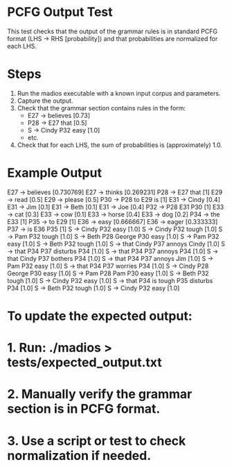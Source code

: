 # PCFG Output Test

This test checks that the output of the grammar rules is in standard PCFG format (LHS -> RHS [probability]) and that probabilities are normalized for each LHS.

# Steps
1. Run the madios executable with a known input corpus and parameters.
2. Capture the output.
3. Check that the grammar section contains rules in the form:
   - E27 -> believes [0.73]
   - P28 -> E27 that [0.5]
   - S -> Cindy P32 easy [1.0]
   - etc.
4. Check that for each LHS, the sum of probabilities is (approximately) 1.0.

# Example Output
E27 -> believes [0.730769]
E27 -> thinks [0.269231]
P28 -> E27 that [1]
E29 -> read [0.5]
E29 -> please [0.5]
P30 -> P28 to E29 is [1]
E31 -> Cindy [0.4]
E31 -> Jim [0.1]
E31 -> Beth [0.1]
E31 -> Joe [0.4]
P32 -> P28 E31 P30 [1]
E33 -> cat [0.3]
E33 -> cow [0.1]
E33 -> horse [0.4]
E33 -> dog [0.2]
P34 -> the E33 [1]
P35 -> to E29 [1]
E36 -> easy [0.666667]
E36 -> eager [0.333333]
P37 -> is E36 P35 [1]
S -> Cindy P32 easy [1.0]
S -> Cindy P32 tough [1.0]
S -> Pam P32 tough [1.0]
S -> Beth P28 George P30 easy [1.0]
S -> Pam P32 easy [1.0]
S -> Beth P32 tough [1.0]
S -> that Cindy P37 annoys Cindy [1.0]
S -> that P34 P37 disturbs P34 [1.0]
S -> that P34 P37 annoys P34 [1.0]
S -> that Cindy P37 bothers P34 [1.0]
S -> that P34 P37 annoys Jim [1.0]
S -> Pam P32 easy [1.0]
S -> that P34 P37 worries P34 [1.0]
S -> Cindy P28 George P30 easy [1.0]
S -> Pam P28 Pam P30 easy [1.0]
S -> Beth P32 tough [1.0]
S -> Cindy P32 easy [1.0]
S -> that P34 is tough P35 disturbs P34 [1.0]
S -> Beth P32 tough [1.0]
S -> Cindy P32 easy [1.0]

# To update the expected output:
# 1. Run: ./madios <args> > tests/expected_output.txt
# 2. Manually verify the grammar section is in PCFG format.
# 3. Use a script or test to check normalization if needed.

